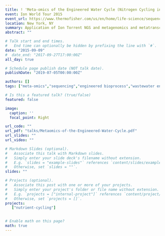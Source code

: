 ```yaml
---
title: ! 'Meta-omics of the Engineered Water Cycle (Nitrogen Cycling in Wastewater Treatment)'
event: Ion World Tour 2015
event_url: https://www.thermofisher.com/us/en/home/life-science/sequencing/next-generation-sequencing/ion-world-tour-forum.html?socid=social_btb
location: New York, NY
summary: Application of Ion Torrent NGS and metagenomics and metatranscriptomics to the study of N-cycling in wastewater treatment.
abstract: ""

# Talk start and end times.
#   End time can optionally be hidden by prefixing the line with `#`.
date: "2015-09-09"
#  date_end: "2017-09-27T17:00:00Z"
all_day: true

# Schedule page publish date (NOT talk date).
publishDate: "2019-07-05T00:00:00Z"

authors: []
tags: ["meta-omics","sequencing","engineered bioprocess","wastewater engineering","nutrient cycling"]

# Is this a featured talk? (true/false)
featured: false

image:
  caption: ''
  focal_point: Right

url_code: ""
url_pdf: "talks/Metaomics-of-the-Engineered-Water-Cycle.pdf"
url_slides: ""
url_video: ""

# Markdown Slides (optional).
#   Associate this talk with Markdown slides.
#   Simply enter your slide deck's filename without extension.
#   E.g. `slides = "example-slides"` references `content/slides/example-slides.md`.
#   Otherwise, set `slides = ""`.
slides: ""

# Projects (optional).
#   Associate this post with one or more of your projects.
#   Simply enter your project's folder or file name without extension.
#   E.g. `projects = ["internal-project"]` references `content/project/deep-learning/index.md`.
#   Otherwise, set `projects = []`.
projects:
   ["nutrient-cycling"]
 

# Enable math on this page?
math: true
---
```


